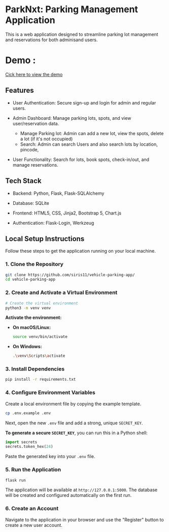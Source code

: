# ParkNxt: Parking Management Application
This is a web application designed to streamline parking lot management and reservations for both adminisand users.

# Demo : 
[Cick here to view the demo](https://drive.google.com/file/d/1h5pkJpwSGMF71U0dpJjQC3Ow2KmkrC-Y/view?usp=sharing)  
## Features
- User Authentication: Secure sign-up and login for admin and regular users.

- Admin Dashboard: Manage parking lots, spots, and view user/reservation data.
   - Manage Parking lot: Admin can add a new lot, view the spots, delete a lot (if it's not occupied)
   - Search: Admin can search Users and also search lots by location, pincode,

- User Functionality: Search for lots, book spots, check-in/out, and manage reservations.

## Tech Stack

- Backend: Python, Flask, Flask-SQLAlchemy

- Database: SQLite

- Frontend: HTML5, CSS, Jinja2, Bootstrap 5, Chart.js

- Authentication: Flask-Login, Werkzeug

## Local Setup Instructions

Follow these steps to get the application running on your local machine.


### 1. Clone the Repository
```bash
git clone https://github.com/siris11/vehicle-parking-app/
cd vehicle-parking-app
```

### 2. Create and Activate a Virtual Environment
```bash
# Create the virtual environment
python3 -m venv venv
```
**Activate the environment:**
- **On macOS/Linux:**
  ```bash
  source venv/bin/activate
  ```
- **On Windows:**
  ```bash
  .\venv\Scripts\activate
  ```

### 3. Install Dependencies
```bash
pip install -r requirements.txt
```

### 4. Configure Environment Variables
Create a local environment file by copying the example template.
```bash
cp .env.example .env
```
Next, open the new `.env` file and add a strong, unique `SECRET_KEY`. 

**To generate a secure `SECRET_KEY`**, you can run this in a Python shell:
```python
import secrets
secrets.token_hex(24)
```
Paste the generated key into your `.env` file.

### 5. Run the Application
```bash
flask run
```
The application will be available at `http://127.0.0.1:5000`. The database will be created and configured automatically on the first run.

### 6. Create an Account
Navigate to the application in your browser and use the "Register" button to create a new user account.
